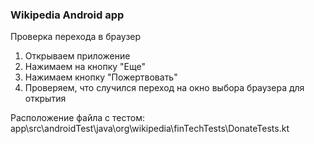 ### Wikipedia Android app

 Проверка перехода в браузер
  1. Открываем приложение
  2. Нажимаем на кнопку "Еще"
  3. Нажимаем кнопку "Пожертвовать"
  4. Проверяем, что случился переход на окно выбора браузера для открытия

Расположение файла с тестом:
app\src\androidTest\java\org\wikipedia\finTechTests\DonateTests.kt
